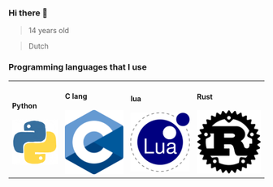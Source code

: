 ### Hi there 👋
> 14 years old

> Dutch 



### Programming languages that I use
<table>

<tr>

<td>
<h4> Python</h4>
<img src="images/python.gif">

</td>
<td>
<h4> C lang </h4>
<img src="images/C.png">
</td>


<td>
<h4>lua</h4>
<img src="images/lua.svg">
</td>

<td>
<h4>Rust</h4>
<img src="images/rust.png">
</td>



</tr>

</table>